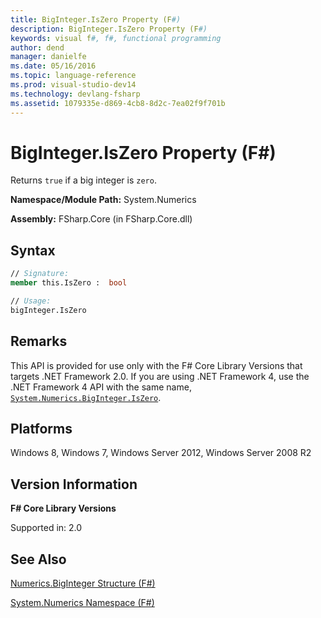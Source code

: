 ```yaml
---
title: BigInteger.IsZero Property (F#)
description: BigInteger.IsZero Property (F#)
keywords: visual f#, f#, functional programming
author: dend
manager: danielfe
ms.date: 05/16/2016
ms.topic: language-reference
ms.prod: visual-studio-dev14
ms.technology: devlang-fsharp
ms.assetid: 1079335e-d869-4cb8-8d2c-7ea02f9f701b 
---
```


# BigInteger.IsZero Property (F#)

Returns `true` if a big integer is `zero`.

**Namespace/Module Path:** System.Numerics

**Assembly:** FSharp.Core (in FSharp.Core.dll)


## Syntax

```fsharp
// Signature:
member this.IsZero :  bool

// Usage:
bigInteger.IsZero
```

## Remarks
This API is provided for use only with the F# Core Library Versions that targets .NET Framework 2.0. If you are using .NET Framework 4, use the .NET Framework 4 API with the same name, [`System.Numerics.BigInteger.IsZero`](https://msdn.microsoft.com/library/system.numerics.biginteger.iszero.aspx).

## Platforms
Windows 8, Windows 7, Windows Server 2012, Windows Server 2008 R2

## Version Information
**F# Core Library Versions**

Supported in: 2.0

## See Also
[Numerics.BigInteger Structure &#40;F&#35;&#41;](Numerics.BigInteger-Structure-%5BFSharp%5D.md)

[System.Numerics Namespace &#40;F&#35;&#41;](System.Numerics-Namespace-%5BFSharp%5D.md)
